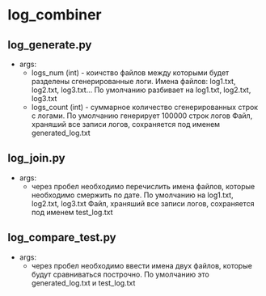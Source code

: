 # log_combiner
## log_generate.py 
* args: 
  *  logs_num (int) - коичство файлов между которыми будет разделены сгенерированные логи. 
    Имена файлов: log1.txt, log2.txt, log3.txt... По умолчанию разбивает на log1.txt, log2.txt, log3.txt
  *  logs_count (int) - суммарное количество сгенерированных строк с логами. По умолчанию генерирует 100000 строк логов
    Файл, храняший все записи логов, сохраняется под именем generated_log.txt
    
## log_join.py
  * args:
    *  через пробел необходимо перечислить имена файлов, которые необходимо смержить по дате. По умолчанию на log1.txt, log2.txt, log3.txt
    Файл, храняший все записи логов, сохраняется под именем test_log.txt
    
## log_compare_test.py
  * args:
    *  через пробел необходимо ввести имена двух файлов, которые будут сравниваться построчно. По умолчанию это generated_log.txt и test_log.txt
